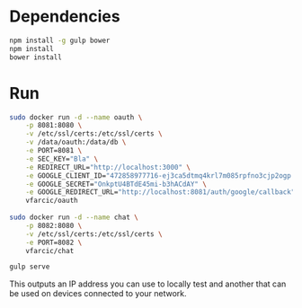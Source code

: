 Dependencies
============

```sh
npm install -g gulp bower
npm install
bower install
```

Run
===

```bash
sudo docker run -d --name oauth \
	-p 8081:8080 \
	-v /etc/ssl/certs:/etc/ssl/certs \
	-v /data/oauth:/data/db \
	-e PORT=8081 \
	-e SEC_KEY="Bla" \
	-e REDIRECT_URL="http://localhost:3000" \
	-e GOOGLE_CLIENT_ID="472858977716-ej3ca5dtmq4krl7m085rpfno3cjp2ogp.apps.googleusercontent.com" \
	-e GOOGLE_SECRET="OnkptU4BTdE45mi-b3hACdAY" \
	-e GOOGLE_REDIRECT_URL="http://localhost:8081/auth/google/callback" \
	vfarcic/oauth
	
sudo docker run -d --name chat \
	-p 8082:8080 \
	-v /etc/ssl/certs:/etc/ssl/certs \
	-e PORT=8082 \
	vfarcic/chat

gulp serve
```

This outputs an IP address you can use to locally test and another that can be used on devices connected to your network.